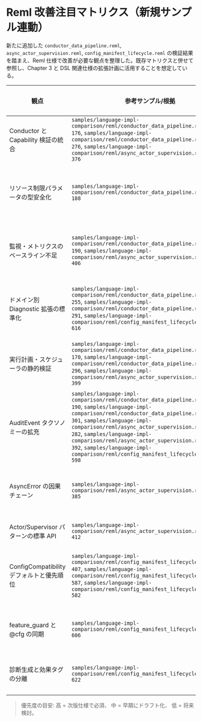 # Reml 改善注目マトリクス（新規サンプル連動）

新たに追加した `conductor_data_pipeline.reml`, `async_actor_supervision.reml`, `config_manifest_lifecycle.reml` の検証結果を踏まえ、Reml 仕様で改善が必要な観点を整理した。既存マトリクスと併せて参照し、Chapter 3 と DSL 関連仕様の拡張計画に活用することを想定している。

| 観点 | 参考サンプル/根拠 | 発見された課題 | 改善提案 | 関連章 | 優先度 | 進行状況 |
| - | - | - | - | - | - | - |
| Conductor と Capability 検証の統合 | `samples/language-impl-comparison/reml/conductor_data_pipeline.reml:152-176`, `samples/language-impl-comparison/reml/conductor_data_pipeline.reml:268-276`, `samples/language-impl-comparison/reml/async_actor_supervision.reml:370-376` | `with_capabilities` 宣言と `Runtime.verify_capability(_stage)` の整合が仕様上自動化されておらず、Stage 検査 API も未定義。 | Conductor 宣言時に効果/Capability を静的検証する仕組みを 1-1 B.8 と 3-8 に追加し、`CapabilityRegistry::verify_stage` の正式 API を定義。`@cfg(capability="...")` との連携手順も明文化する。 | 1-1, 3-8, 3-9 | 高 | 未着手 |
| リソース制限パラメータの型安全化 | `samples/language-impl-comparison/reml/conductor_data_pipeline.reml:150-188` | `with_resource_limits(memory: "128MB", cpu: "0.5")` のように文字列へ依存しており、単位や上限値の検証がランタイム任せ。 | `Core.Resource.MemoryLimit`/`Core.Resource.CpuQuota` などの型を Chapter 3 へ追加し、Conductor/RunConfig での使用を必須化。`ExecutionPlan` バリデーションに単位換算と範囲チェックを取り込む。 | 3-5, 3-8, 3-9 | 中 | 完了 (3-5 §9 / 3-8 §6.1 / 3-9 §1.4.3 改訂) |
| 監視・メトリクスのベースライン不足 | `samples/language-impl-comparison/reml/conductor_data_pipeline.reml:174-190`, `samples/language-impl-comparison/reml/async_actor_supervision.reml:401-406` | Conductor/Channel 利用時の必須メトリクスが未定義で、バックプレッシャー状況を計測する標準 API が欠如。 | `Core.Async` に `channel_metrics` API を追加し、Conductor `monitoring` セクションでは latency/throughput/error_rate/in_flight をデフォルト収集とする規定を 3-6/3-9 に追記。 | 3-6, 3-9 | 中 | 完了 (3-6 §6.1.1, §6.5 / 3-9 §1.4.5 追記済) |
| ドメイン別 Diagnostic 拡張の標準化 | `samples/language-impl-comparison/reml/conductor_data_pipeline.reml:237-255`, `samples/language-impl-comparison/reml/conductor_data_pipeline.reml:288-291`, `samples/language-impl-comparison/reml/config_manifest_lifecycle.reml:607-616` | Conductor/Config の診断拡張フィールドに共通フォーマットが無く、LSP/CLI での可視化がばらつく。 | 3-6 に `ConductorDiagnosticExtension` と `ConfigDiagnosticExtension` を追加し、必須フィールド（依存グラフ、互換モード差分、Stage 等）を定義。生成 API にバリデーションを組み込む。 | 3-6, 3-7 | 中 | 完了 (3-6 §6.1.2-6.1.3 / 3-7 §1.5.4 追記済) |
| 実行計画・スケジューラの静的検証 | `samples/language-impl-comparison/reml/conductor_data_pipeline.reml:162-170`, `samples/language-impl-comparison/reml/conductor_data_pipeline.reml:293-296`, `samples/language-impl-comparison/reml/async_actor_supervision.reml:394-399` | Backpressure の閾値やスケジューラ構成が実行時検知に依存し、`high_watermark <= low_watermark` 等の不整合を早期に検出できない。 | `ExecutionPlan` 解析をコンパイラ/CLI の lint として実装し、`SchedulerConfig` の制約違反をビルド時エラーにする規則を 3-9 §1.4.3 に追加。 | 3-9 | 高 | 完了 (3-9 §1.4.3-1.4.4 静的検証追記) |
| AuditEvent タクソノミーの拡充 | `samples/language-impl-comparison/reml/conductor_data_pipeline.reml:186-190`, `samples/language-impl-comparison/reml/conductor_data_pipeline.reml:298-301`, `samples/language-impl-comparison/reml/async_actor_supervision.reml:279-282`, `samples/language-impl-comparison/reml/async_actor_supervision.reml:387-392`, `samples/language-impl-comparison/reml/config_manifest_lifecycle.reml:583-598` | パイプライン/ワーカー/Stage 変更などドメイン固有イベントを手動で構築しており、標準のシリアライズ形式が無い。 | `AuditEvent` に Conductor・Async・Config 用プリセットを追加し、拡張専用の `CustomAuditEvent<T>` と登録フローを 3-6/3-8 で規定。監査ログの必須フィールドを定義する。 | 3-6, 3-8 | 高 | 未着手 |
| AsyncError の因果チェーン | `samples/language-impl-comparison/reml/async_actor_supervision.reml:377-385` | `AsyncError` が一次原因しか保持できず、監査・診断で失敗パスを追跡できない。 | `AsyncError` に `cause` と `metadata` を追加し、`Diagnostic` へ連結する仕様を 3-9 §1.8/3-6 §2.5 に明記。 | 3-6, 3-9 | 中 | 完了 (3-6 §2.5 / 3-9 §1.8 改訂済) |
| Actor/Supervisor パターンの標準 API | `samples/language-impl-comparison/reml/async_actor_supervision.reml:408-412` | Supervisor/再起動ロジックを利用者が都度実装しており、再利用性と監査一貫性が低い。 | Core.Async に `spawn_supervised`, `RestartStrategy`, `SupervisorSpec` 等の抽象を導入し、Capability/診断連携手順を 3-9 §1.9 に追加。 | 3-9 | 中 | 未着手 |
| ConfigCompatibility デフォルトと優先順位 | `samples/language-impl-comparison/reml/config_manifest_lifecycle.reml:402-407`, `samples/language-impl-comparison/reml/config_manifest_lifecycle.reml:573-587`, `samples/language-impl-comparison/reml/config_manifest_lifecycle.reml:579-582` | `ConfigCompatibility.default()` の挙動と CLI/Env/Manifest の優先順位が未規定で、実装依存。 | 3-7 にデフォルトプロファイルを定義し、3-10 で優先順位 (CLI > Env > Manifest > Default) を正式化。`resolve_compat` の準拠テストを追加。 | 3-7, 3-10 | 高 | 完了 (3-7 §1.5.1-1.5.2 / 3-10 §2.1 改訂) |
| feature_guard と @cfg の同期 | `samples/language-impl-comparison/reml/config_manifest_lifecycle.reml:589-606` | `feature_guard` に指定した互換フラグが `@cfg` 特性と同期せず、実行環境ごとに挙動差が出る。 | コンパイラが `ConfigCompatibility.feature_guard` と `RunConfig.extensions["target"].features` を突き合わせ、未同期時に診断 `config.feature.mismatch` を出す仕様を追加。 | 1-3, 3-7, 3-10 | 中 | 未着手 |
| 診断生成と効果タグの分離 | `samples/language-impl-comparison/reml/config_manifest_lifecycle.reml:610-622` | `@pure` 関数内で `Diag.new_uuid()` や `current_timestamp()` を呼び出しており、効果タグ規約と矛盾。 | 診断レコードの構築を純粋処理に限定し、発行は別関数で `effect {diagnostic}` を要求する設計ガイドを 3-6 §2「ピュア構築と発行責務」と 3-7 §1.5.3 に明記。 | 3-6, 3-7 | 中 | 完了 (3-6 §2 / 3-7 §1.5.3) |

> 優先度の目安: 高 = 次版仕様で必須、 中 = 早期にドラフト化、 低 = 将来検討。
